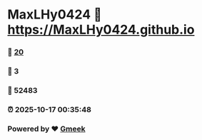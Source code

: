 # MaxLHy0424 :link: https://MaxLHy0424.github.io 
### :page_facing_up: [20](https://MaxLHy0424.github.io/tag.html) 
### :speech_balloon: 3 
### :hibiscus: 52483 
### :alarm_clock: 2025-10-17 00:35:48 
### Powered by :heart: [Gmeek](https://github.com/Meekdai/Gmeek)
